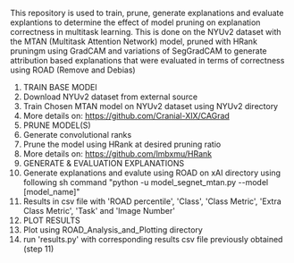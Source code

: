 This repository is used to train, prune, generate explanations and evaluate explantions to determine the effect of model pruning on explanation correctness in multitask learning. This is done on the NYUv2 dataset with the MTAN (Multitask Attention Network) model, pruned with HRank pruningm using GradCAM and variations of SegGradCAM to generate attribution based explanations that were evaluated in terms of correctness using ROAD (Remove and Debias)

1. TRAIN BASE MODEl
  2. Download NYUv2 dataset from external source
  3. Train Chosen MTAN model on NYUv2 dataset using NYUv2 directory
  4. More details on: https://github.com/Cranial-XIX/CAGrad
5. PRUNE MODEL(S)
  6. Generate convolutional ranks
  7. Prune the model using HRank at desired pruning ratio
  8. More details on: https://github.com/lmbxmu/HRank
9. GENERATE & EVALUATION EXPLANATIONS
  10. Generate explanations and evalute using ROAD on xAI directory using following sh command "python -u model_segnet_mtan.py --model [model_name]"
  11. Results in csv file with 'ROAD percentile', 'Class', 'Class Metric', 'Extra Class Metric', 'Task' and 'Image Number'
12. PLOT RESULTS
  13. Plot using ROAD_Analysis_and_Plotting directory
  14. run 'results.py' with corresponding results csv file previously obtained (step 11)
